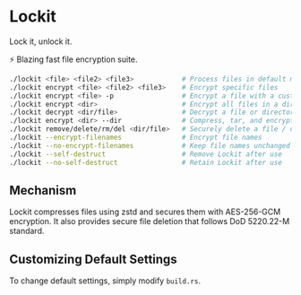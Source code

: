 # Lockit
Lock it, unlock it.

⚡ Blazing fast file encryption suite.

```bash
./lockit <file> <file2> <file3>            # Process files in default mode (encrypt/decrypt)
./lockit encrypt <file> <file2> <file3>    # Encrypt specific files
./lockit encrypt <file> -p                 # Encrypt a file with a custom password
./lockit encrypt <dir>                     # Encrypt all files in a directory
./lockit decrypt <dir/file>                # Decrypt a file or directory
./lockit encrypt <dir> --dir               # Compress, tar, and encrypt entire directories
./lockit remove/delete/rm/del <dir/file>   # Securely delete a file / directory.
./lockit --encrypt-filenames               # Encrypt file names
./lockit --no-encrypt-filenames            # Keep file names unchanged
./lockit --self-destruct                   # Remove Lockit after use
./lockit --no-self-destruct                # Retain Lockit after use

```

## Mechanism
Lockit compresses files using zstd and secures them with AES-256-GCM encryption. It also provides secure file deletion that follows DoD 5220.22-M standard.

## Customizing Default Settings
To change default settings, simply modify `build.rs`.







